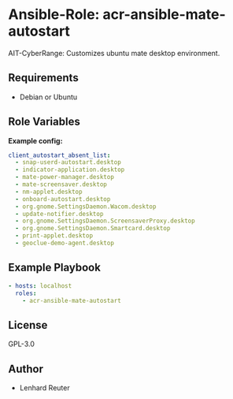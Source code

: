 # Ansible-Role: acr-ansible-mate-autostart

AIT-CyberRange: Customizes ubuntu mate desktop environment.


## Requirements

- Debian or Ubuntu 

## Role Variables

**Example config:**

```yaml
client_autostart_absent_list:
  - snap-userd-autostart.desktop
  - indicator-application.desktop
  - mate-power-manager.desktop
  - mate-screensaver.desktop
  - nm-applet.desktop
  - onboard-autostart.desktop
  - org.gnome.SettingsDaemon.Wacom.desktop
  - update-notifier.desktop
  - org.gnome.SettingsDaemon.ScreensaverProxy.desktop
  - org.gnome.SettingsDaemon.Smartcard.desktop
  - print-applet.desktop
  - geoclue-demo-agent.desktop
```

## Example Playbook

```yaml
- hosts: localhost
  roles:
    - acr-ansible-mate-autostart
```

## License

GPL-3.0

## Author

- Lenhard Reuter